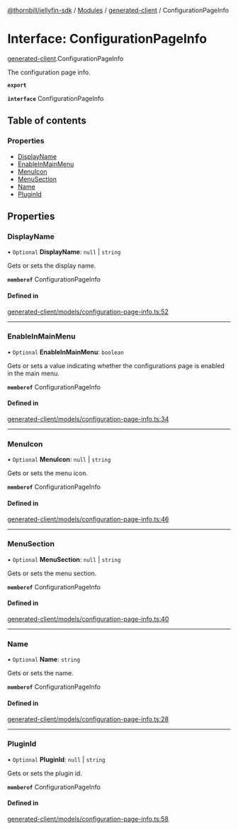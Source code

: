 [@thornbill/jellyfin-sdk](../README.md) / [Modules](../modules.md) / [generated-client](../modules/generated_client.md) / ConfigurationPageInfo

# Interface: ConfigurationPageInfo

[generated-client](../modules/generated_client.md).ConfigurationPageInfo

The configuration page info.

**`export`**

**`interface`** ConfigurationPageInfo

## Table of contents

### Properties

- [DisplayName](generated_client.ConfigurationPageInfo.md#displayname)
- [EnableInMainMenu](generated_client.ConfigurationPageInfo.md#enableinmainmenu)
- [MenuIcon](generated_client.ConfigurationPageInfo.md#menuicon)
- [MenuSection](generated_client.ConfigurationPageInfo.md#menusection)
- [Name](generated_client.ConfigurationPageInfo.md#name)
- [PluginId](generated_client.ConfigurationPageInfo.md#pluginid)

## Properties

### DisplayName

• `Optional` **DisplayName**: ``null`` \| `string`

Gets or sets the display name.

**`memberof`** ConfigurationPageInfo

#### Defined in

[generated-client/models/configuration-page-info.ts:52](https://github.com/jellyfin/jellyfin-sdk-typescript/blob/fa599ae/src/generated-client/models/configuration-page-info.ts#L52)

___

### EnableInMainMenu

• `Optional` **EnableInMainMenu**: `boolean`

Gets or sets a value indicating whether the configurations page is enabled in the main menu.

**`memberof`** ConfigurationPageInfo

#### Defined in

[generated-client/models/configuration-page-info.ts:34](https://github.com/jellyfin/jellyfin-sdk-typescript/blob/fa599ae/src/generated-client/models/configuration-page-info.ts#L34)

___

### MenuIcon

• `Optional` **MenuIcon**: ``null`` \| `string`

Gets or sets the menu icon.

**`memberof`** ConfigurationPageInfo

#### Defined in

[generated-client/models/configuration-page-info.ts:46](https://github.com/jellyfin/jellyfin-sdk-typescript/blob/fa599ae/src/generated-client/models/configuration-page-info.ts#L46)

___

### MenuSection

• `Optional` **MenuSection**: ``null`` \| `string`

Gets or sets the menu section.

**`memberof`** ConfigurationPageInfo

#### Defined in

[generated-client/models/configuration-page-info.ts:40](https://github.com/jellyfin/jellyfin-sdk-typescript/blob/fa599ae/src/generated-client/models/configuration-page-info.ts#L40)

___

### Name

• `Optional` **Name**: `string`

Gets or sets the name.

**`memberof`** ConfigurationPageInfo

#### Defined in

[generated-client/models/configuration-page-info.ts:28](https://github.com/jellyfin/jellyfin-sdk-typescript/blob/fa599ae/src/generated-client/models/configuration-page-info.ts#L28)

___

### PluginId

• `Optional` **PluginId**: ``null`` \| `string`

Gets or sets the plugin id.

**`memberof`** ConfigurationPageInfo

#### Defined in

[generated-client/models/configuration-page-info.ts:58](https://github.com/jellyfin/jellyfin-sdk-typescript/blob/fa599ae/src/generated-client/models/configuration-page-info.ts#L58)
